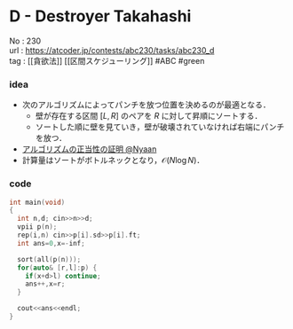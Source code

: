 # D - Destroyer Takahashi

No	: 230  
url	: https://atcoder.jp/contests/abc230/tasks/abc230_d  
tag	: [[貪欲法]] [[区間スケジューリング]]  #ABC #green

### idea
- 次のアルゴリズムによってパンチを放つ位置を決めるのが最適となる．
	- 壁が存在する区間 $[L,R]$ のペアを $R$ に対して昇順にソートする．
	- ソートした順に壁を見ていき，壁が破壊されていなければ右端にパンチを放つ．
- [アルゴリズムの正当性の証明 @Nyaan](https://atcoder.jp/contests/abc230/editorial/3013)
- 計算量はソートがボトルネックとなり，$\mathcal{O}(N \log N)$．

### code
```cpp
int	main(void)
{
  int n,d; cin>>n>>d;
  vpii p(n);
  rep(i,n) cin>>p[i].sd>>p[i].ft;
  int ans=0,x=-inf;

  sort(all(p(n)));
  for(auto& [r,l]:p) {
    if(x+d>l) continue;
    ans++,x=r;
  }

  cout<<ans<<endl;
}
```